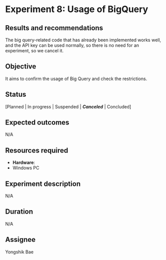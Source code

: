 # Experiment 8: Usage of BigQuery

## Results and recommendations

The big query-related code that has already been implemented works well, and the API key can be used normally, so there is no need for an experiment, so we cancel it.

## Objective

It aims to confirm the usage of Big Query and check the restrictions.

## Status

\[Planned | In progress | Suspended | ***Canceled*** | Concluded]

## Expected outcomes

N/A

## Resources required

* **Hardware**:
* Windows PC

## Experiment description

N/A

## Duration

N/A

## Assignee

Yongshik Bae

